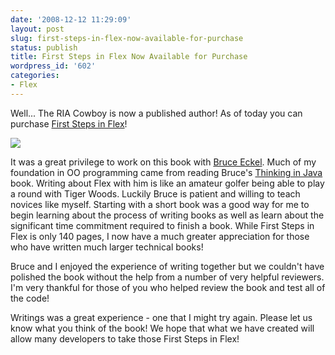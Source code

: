 ```yaml
---
date: '2008-12-12 11:29:09'
layout: post
slug: first-steps-in-flex-now-available-for-purchase
status: publish
title: First Steps in Flex Now Available for Purchase
wordpress_id: '602'
categories:
- Flex
---
```


Well...  The RIA Cowboy is now a published author!  As of today you can purchase [First Steps in Flex](http://www.firststepsinflex.com)!

[![](http://www.mindviewinc.com/Books/FirstStepsInFlex/frontcover.jpg)](http://www.firststepsinflex.com)

It was a great privilege to work on this book with [Bruce Eckel](http://www.mindviewinc.com/Index.php).  Much of my foundation in OO programming came from reading Bruce's [Thinking in Java](http://www.mindview.net/Books/TIJ/) book.  Writing about Flex with him is like an amateur golfer being able to play a round with Tiger Woods.  Luckily Bruce is patient and willing to teach novices like myself.  Starting with a short book was a good way for me to begin learning about the process of writing books as well as learn about the significant time commitment required to finish a book.  While First Steps in Flex is only 140 pages, I now have a much greater appreciation for those who have written much larger technical books!

Bruce and I enjoyed the experience of writing together but we couldn't have polished the book without the help from a number of very helpful reviewers.  I'm very thankful for those of you who helped review the book and test all of the code!

Writings was a great experience - one that I might try again.  Please let us know what you think of the book!  We hope that what we have created will allow many developers to take those First Steps in Flex!
